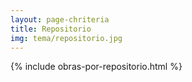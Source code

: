 ```yaml
---
layout: page-chriteria
title: Repositorio
img: tema/repositorio.jpg
---
```

{% include obras-por-repositorio.html %}